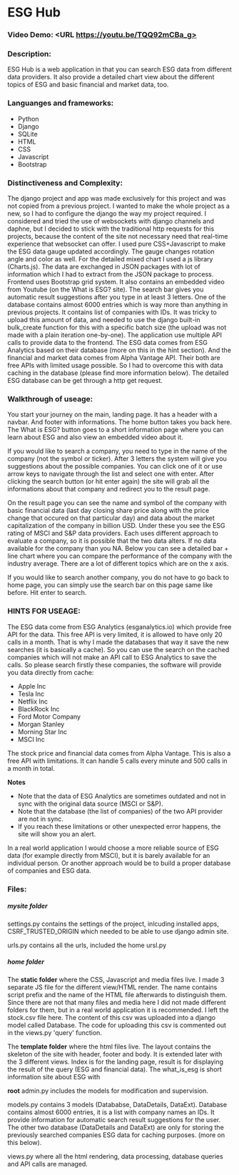 
# ESG Hub
### Video Demo:  <URL https://youtu.be/TQQ92mCBa_g>
### Description:
ESG Hub is a web application in that you can search ESG data from different data providers. It also provide a detailed chart view about the different topics of ESG and basic financial and market data, too.

### Languanges and frameworks:
* Python
* Django
* SQLite
* HTML
* CSS
* Javascript
* Bootstrap

### Distinctiveness and Complexity:
The django project and app was made exclusively for this project and was not copied from a previous project. I wanted to make the whole project as a new, so I had to configure the django the way my project required. I considered and tried the use of websockets with django channels and daphne, but I decided to stick with the traditional http requests for this projects, because the content of the site not necessary need that real-time experience that websocket can offer. I used pure CSS+Javascript to make the ESG data gauge updated accordingly. The gauge changes rotation angle and color as well. For the detailed mixed chart I used a js library (Charts.js). The data are exchanged in JSON packages with lot of information which I had to extract from the JSON package to process. Frontend uses Bootstrap grid system. It also contains an embedded video from Youtube (on the What is ESG? site). The search bar gives you automatic result suggestions after you type in at least 3 letters. One of the database contains almost 6000 entries which is way more than anything in previous projects. It contains list of companies with IDs. It was tricky to upload this amount of data, and needed to use the django built-in bulk_create function for this with a specific batch size (the upload was not made with a plain iteration one-by-one). The application use multiple API calls to provide data to the frontend. The ESG data comes from ESG Analytics based on their database (more on this in the hint section). And the financial and market data comes from Alpha Vantage API. Their both are free APIs with limited usage possible. So I had to overcome this with data caching in the database (please find more information below). The detailed ESG database can be get through a http get request.

### Walkthrough of useage:
You start your journey on the main, landing page. It has a header with a navbar. And footer with informations. The home button takes you back here. The What is ESG? button goes to a short information page where you can learn about ESG and also view an embedded video about it.

If you would like to search a company, you need to type in the name of the company (not the symbol or ticker). After 3 letters the system will give you suggestions about the possible companies. You can click one of it or use arrow keys to navigate through the list and select one with enter. After clicking the search button (or hit enter again) the site will grab all the informations about that company and redirect you to the result page.

On the result page you can see the name and symbol of the company with basic financial data (last day closing share price along with the price change that occured on that particular day) and data about the market capitalization of the company in billion USD. Under these you see the ESG rating of MSCI and S&P data providers. Each uses different approach to evaluate a company, so it is possible that the two data alters. If no data available for the company than you NA. Below you can see a detailed bar + line chart where you can compare the performance of the company with the industry average. There are a lot of different topics which are on the x axis.

If you would like to search another company, you do not have to go back to home page, you can simply use the search bar on this page same like before. Hit enter to search.

### HINTS FOR USEAGE:
The ESG data come from ESG Analytics (esganalytics.io) which provide free API for the data. This free API is very limited, it is allowed to have only 20 calls in a month. That is why I made the databases that way it save the new searches (it is basically a cache). So you can use the search on the cached companies which will not make an API call to ESG Analytics to save the calls. So please search firstly these companies, the software will provide you data directly from cache:
- Apple Inc
- Tesla Inc
- Netflix Inc
- BlackRock Inc
- Ford Motor Company
- Morgan Stanley
- Morning Star Inc
- MSCI Inc

The stock price and financial data comes from Alpha Vantage. This is also a free API with limitations. It can handle 5 calls every minute and 500 calls in a month in total.

**Notes**
- Note that the data of ESG Analytics are sometimes outdated and not in sync with the original data source (MSCI or S&P).
- Note that the database (the list of companies) of the two API provider are not in sync.
- If you reach these limitations or other unexpected error happens, the site will show you an alert.

In a real world application I would choose a more reliable source of ESG data (for example directly from MSCI), but it is barely available for an individual person. Or another approach would be to build a proper database of companies and ESG data.

### Files:
##### mysite folder
settings.py contains the settings of the project, inlcuding installed apps, CSRF_TRUSTED_ORIGIN which needed to be able to use django admin site.

urls.py contains all the urls, included the home ursl.py

##### home folder
The **static folder** where the CSS, Javascript and media files live. I made 3 separate JS file for the different view/HTML render. The name contains script prefix and the name of the HTML file afterwards to distinguish them. Since there are not that many files and media here I did not made different folders for them, but in a real world application it is recommended. I left the stock.csv file here. The content of this csv was uploaded into a django model called Database. The code for uploading this csv is commented out in the views.py 'query' function.

The **template folder** where the html files live. The layout contains the skeleton of the site with header, footer and body. It is extended later with the 3 different views. Index is for the landing page, result is for displaying the result of the query (ESG and financial data). The what_is_esg is short information site about ESG with 

**root**
admin.py includes the models for modification and supervision.

models.py contains 3 models (Datababse, DataDetails, DataExt). Database contains almost 6000 entries, it is a list with company names an IDs. It provide information for automatic search result suggestions for the user. The other two database (DataDetails and DataExt) are only for storing the previously searched companies ESG data for caching purposes. (more on this below).

views.py where all the html rendering, data processing, database queries and API calls are managed.






